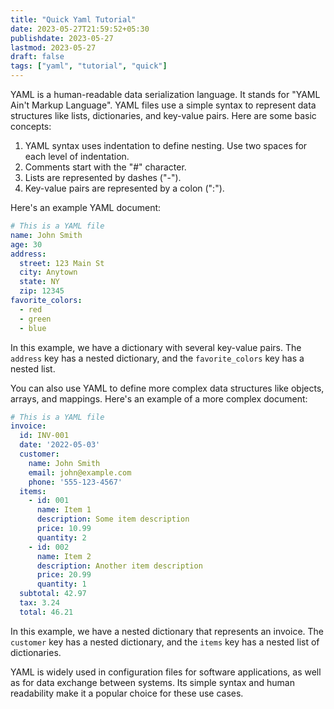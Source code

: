```yaml
---
title: "Quick Yaml Tutorial"
date: 2023-05-27T21:59:52+05:30
publishdate: 2023-05-27
lastmod: 2023-05-27
draft: false
tags: ["yaml", "tutorial", "quick"]
---
```


YAML is a human-readable data serialization language. It stands for "YAML Ain't Markup Language". YAML files use a simple syntax to represent data structures like lists, dictionaries, and key-value pairs. Here are some basic concepts:

1. YAML syntax uses indentation to define nesting. Use two spaces for each level of indentation.
2. Comments start with the "#" character.
3. Lists are represented by dashes ("-").
4. Key-value pairs are represented by a colon (":").

Here's an example YAML document:

```yaml
# This is a YAML file
name: John Smith
age: 30
address:
  street: 123 Main St
  city: Anytown
  state: NY
  zip: 12345
favorite_colors:
  - red
  - green
  - blue
```

In this example, we have a dictionary with several key-value pairs. The `address` key has a nested dictionary, and the `favorite_colors` key has a nested list.

You can also use YAML to define more complex data structures like objects, arrays, and mappings. Here's an example of a more complex document:

```yaml
# This is a YAML file
invoice:
  id: INV-001
  date: '2022-05-03'
  customer:
    name: John Smith
    email: john@example.com
    phone: '555-123-4567'
  items:
    - id: 001
      name: Item 1
      description: Some item description
      price: 10.99
      quantity: 2
    - id: 002
      name: Item 2
      description: Another item description
      price: 20.99
      quantity: 1
  subtotal: 42.97
  tax: 3.24
  total: 46.21
```

In this example, we have a nested dictionary that represents an invoice. The `customer` key has a nested dictionary, and the `items` key has a nested list of dictionaries.

YAML is widely used in configuration files for software applications, as well as for data exchange between systems. Its simple syntax and human readability make it a popular choice for these use cases.